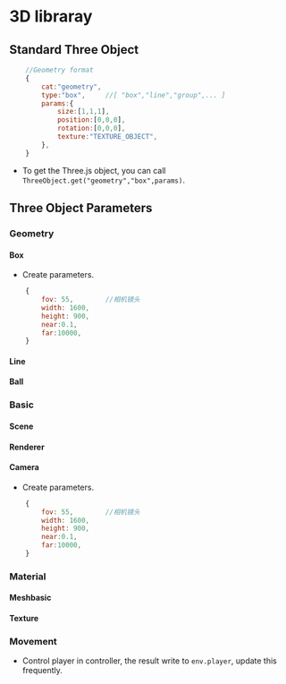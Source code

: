 # 3D libraray

## Standard Three Object

```Javascript
    //Geometry format
    {
        cat:"geometry",
        type:"box",     //[ "box","line","group",... ]
        params:{
            size:[1,1,1],
            position:[0,0,0],
            rotation:[0,0,0],
            texture:"TEXTURE_OBJECT",
        },      
    }
```

* To get the Three.js object, you can call `ThreeObject.get("geometry","box",params)`.

## Three Object Parameters

### Geometry

#### Box

* Create parameters.

```Javascript
    {
        fov: 55,        //相机镜头
        width: 1600,
        height: 900,
        near:0.1,
        far:10000,
    }
```

#### Line

#### Ball


### Basic

#### Scene

#### Renderer

#### Camera

* Create parameters.

```Javascript
    {
        fov: 55,        //相机镜头
        width: 1600,
        height: 900,
        near:0.1,
        far:10000,
    }
```

### Material

#### Meshbasic

#### Texture

### Movement

* Control player in controller, the result write to `env.player`, update this frequently.